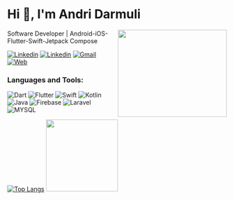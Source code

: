 <h1 align="left">Hi 👋, I'm Andri Darmuli</h1>

<img align="right" width=250 height=200 src="https://github.com/ndridm2/ndridm2/assets/64353589/2ae2dc53-bbee-427f-90b4-18ca88d6ab37" />

Software Developer | Android-iOS-Flutter-Swift-Jetpack Compose

[![Linkedin](https://img.shields.io/badge/Linked-in-369?style=flat-square&logo=linkedin&logoColor=white&color=blue)](https://linkedin.com/in/andri-darmuli-a39011218)
[![Linkedin](https://img.shields.io/badge/Twitter-tw-369?style=flat-square&logo=twitter&logoColor=white&color=blue)](https://twitter.com/ndridm2_)
[![Gmail](https://img.shields.io/badge/%20-Send%20Mail-black?color=007EC6&labelColor=555555&logo=gmail&logoColor=f5f7fe)](mailto:trick.coffe26@gmail.com?subject=From%20GitHub&&body=Hi,%20there.%20Found%20you%20on%20GitHub!%20Let's%20talk%20about...)
[![Web](https://img.shields.io/badge/%20-Link%20Web-black?color=007EC6&labelColor=555555&logo=google&logoColor=f5f7fe)](https://trickoff.me/)

<h3 align="left">Languages and Tools:</h3>
<p align="left">

![Dart](https://img.shields.io/badge/dart-%230175C2.svg?style=for-the-badge&logo=dart&logoColor=white) ![Flutter](https://img.shields.io/badge/Flutter-%2302569B.svg?style=for-the-badge&logo=Flutter&logoColor=white) ![Swift](https://img.shields.io/badge/swift-%23ED8B00.svg?style=for-the-badge&logo=swift&logoColor=white) ![Kotlin](https://img.shields.io/badge/kotlin-%230095D5.svg?style=for-the-badge&logo=kotlin&logoColor=white) ![Java](https://img.shields.io/badge/jetpack_compose-%23ED8B00.svg?style=for-the-badge&logo=jetpack-compose) ![Firebase](https://img.shields.io/badge/firebase-%23039BE5.svg?style=for-the-badge&logo=firebase) ![Laravel](https://img.shields.io/badge/laravel-%23039BE5.svg?style=for-the-badge&logo=laravel) ![MYSQL](https://img.shields.io/badge/mysql-%23039BE5.svg?style=for-the-badge&logo=mysql)

</p>

<p align="center" >
  
[![Top Langs](https://github-readme-stats.vercel.app/api/top-langs/?username=tusharhow&langs_count=6&count_private=true&layout=compact&theme=react&hide_border=true&bg_color=1F222E&title_color=F85D7F&icon_color=F8D866&hide=Jupyter%20Notebook,html,css,tsql,hack)](https://github.com/ndridm2) <img height="165" src="http://github-readme-streak-stats.herokuapp.com?user=tusharhow&theme=tokyonight&hide_border=true&background=1F222E" />
  
</p>

